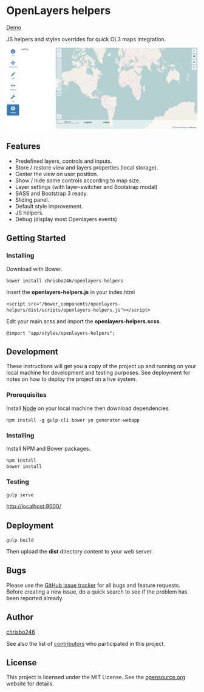 # OpenLayers helpers

[Demo](http://chrisbo246.github.io/openlayers-helpers/)

JS helpers and styles overrides for quick OL3 maps integration.

![screenshot](screenshot.png)

## Features

* Predefined layers, controls and inputs.
* Store / restore view and layers properties (local storage).
* Center the view on user position.
* Show / hide some controls according to map size.
* Layer settings (with layer-switcher and Bootstrap modal)
* SASS and Bootstrap 3 ready.
* Sliding panel.
* Default style improvement.
* JS helpers.
* Debug (display most Openlayers events)

## Getting Started

### Installing

Download with Bower.

```
bower install chrisbo246/openlayers-helpers
```

Insert the **openlayers-helpers.js** in your index.html

```
<script src="/bower_components/openlayers-helpers/dist/scripts/openlayers-helpers.js"></script>
```

Edit your main.scss and import the **openlayers-helpers.scss**.

```
@import "app/styles/openlayers-helpers";
```

## Development

These instructions will get you a copy of the project up and running on your local machine for development and testing purposes. See deployment for notes on how to deploy the project on a live system.

### Prerequisites

Install [Node](https://nodejs.org/en/download/) on your local machine then download dependencies.

```
npm install -g gulp-cli bower yo generator-webapp
```

### Installing

Install NPM and Bower packages.

```
npm install
bower install
```

### Testing

```
gulp serve
```

[http://localhost:9000/](http://localhost:9000/)

## Deployment

```
gulp build
```

Then upload the **dist** directory content to your web server.

<!--

## Contributing

Please read [CONTRIBUTING.md](CONTRIBUTING.md) for details on our code of conduct, and the process for submitting pull requests to us.

-->


## Bugs

Please use the [GitHub issue tracker](https://github.com/chrisbo246/openlayers-helpers/issues) for all bugs and feature requests. Before creating a new issue, do a quick search to see if the problem has been reported already.

## Author

[chrisbo246](https://github.com/chrisbo246)

See also the list of [contributors](https://github.com/chrisbo246/openlayers-helpers/contributors) who participated in this project.

## License

This project is licensed under the MIT License. See the [opensource.org](https://opensource.org/licenses/MIT) website for details.
